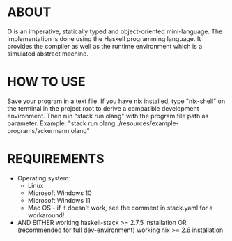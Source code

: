 # ABOUT

O is an imperative, statically typed and object-oriented mini-language.
The implementation is done using the Haskell programming language.
It provides the compiler as well as the runtime environment which is a simulated abstract machine.

# HOW TO USE

Save your program in a text file.
If you have nix installed, type "nix-shell" on the terminal in the project root to derive a compatible development environment.
Then run "stack run olang" with the program file path as parameter.
Example: "stack run olang ./resources/example-programs/ackermann.olang"

# REQUIREMENTS

- Operating system:
    * Linux
    * Microsoft Windows 10
    * Microsoft Windows 11
    * Mac OS - if it doesn't work, see the comment in stack.yaml for a workaround!
- AND EITHER working haskell-stack >= 2.7.5 installation OR (recommended for full dev-environment) working nix >= 2.6 installation